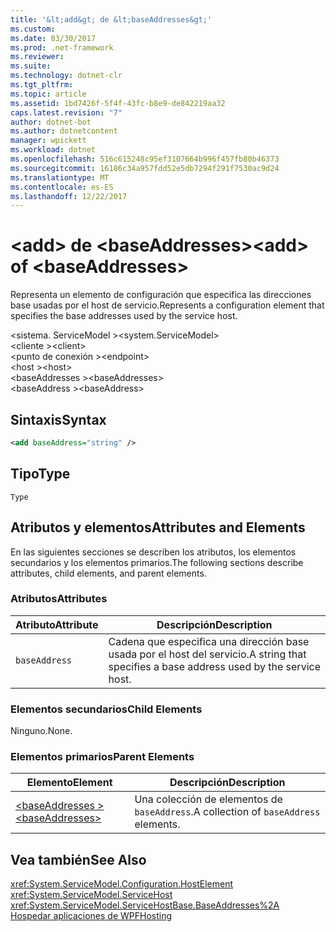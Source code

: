 ```yaml
---
title: '&lt;add&gt; de &lt;baseAddresses&gt;'
ms.custom: 
ms.date: 03/30/2017
ms.prod: .net-framework
ms.reviewer: 
ms.suite: 
ms.technology: dotnet-clr
ms.tgt_pltfrm: 
ms.topic: article
ms.assetid: 1bd7426f-5f4f-43fc-b8e9-de842219aa32
caps.latest.revision: "7"
author: dotnet-bot
ms.author: dotnetcontent
manager: wpickett
ms.workload: dotnet
ms.openlocfilehash: 516c615248c95ef3107664b996f457fb80b46373
ms.sourcegitcommit: 16186c34a957fdd52e5db7294f291f7530ac9d24
ms.translationtype: MT
ms.contentlocale: es-ES
ms.lasthandoff: 12/22/2017
---
```

# <a name="ltaddgt-of-ltbaseaddressesgt"></a><span data-ttu-id="c6898-102">&lt;add&gt; de &lt;baseAddresses&gt;</span><span class="sxs-lookup"><span data-stu-id="c6898-102">&lt;add&gt; of &lt;baseAddresses&gt;</span></span>
<span data-ttu-id="c6898-103">Representa un elemento de configuración que especifica las direcciones base usadas por el host de servicio.</span><span class="sxs-lookup"><span data-stu-id="c6898-103">Represents a configuration element that specifies the base addresses used by the service host.</span></span>  
  
 <span data-ttu-id="c6898-104">\<sistema. ServiceModel ></span><span class="sxs-lookup"><span data-stu-id="c6898-104">\<system.ServiceModel></span></span>  
<span data-ttu-id="c6898-105">\<cliente ></span><span class="sxs-lookup"><span data-stu-id="c6898-105">\<client></span></span>  
<span data-ttu-id="c6898-106">\<punto de conexión ></span><span class="sxs-lookup"><span data-stu-id="c6898-106">\<endpoint></span></span>  
<span data-ttu-id="c6898-107">\<host ></span><span class="sxs-lookup"><span data-stu-id="c6898-107">\<host></span></span>  
<span data-ttu-id="c6898-108">\<baseAddresses ></span><span class="sxs-lookup"><span data-stu-id="c6898-108">\<baseAddresses></span></span>  
<span data-ttu-id="c6898-109">\<baseAddress ></span><span class="sxs-lookup"><span data-stu-id="c6898-109">\<baseAddress></span></span>  
  
## <a name="syntax"></a><span data-ttu-id="c6898-110">Sintaxis</span><span class="sxs-lookup"><span data-stu-id="c6898-110">Syntax</span></span>  
  
```xml  
<add baseAddress="string" />  
```  
  
## <a name="type"></a><span data-ttu-id="c6898-111">Tipo</span><span class="sxs-lookup"><span data-stu-id="c6898-111">Type</span></span>  
 `Type`  
  
## <a name="attributes-and-elements"></a><span data-ttu-id="c6898-112">Atributos y elementos</span><span class="sxs-lookup"><span data-stu-id="c6898-112">Attributes and Elements</span></span>  
 <span data-ttu-id="c6898-113">En las siguientes secciones se describen los atributos, los elementos secundarios y los elementos primarios.</span><span class="sxs-lookup"><span data-stu-id="c6898-113">The following sections describe attributes, child elements, and parent elements.</span></span>  
  
### <a name="attributes"></a><span data-ttu-id="c6898-114">Atributos</span><span class="sxs-lookup"><span data-stu-id="c6898-114">Attributes</span></span>  
  
|<span data-ttu-id="c6898-115">Atributo</span><span class="sxs-lookup"><span data-stu-id="c6898-115">Attribute</span></span>|<span data-ttu-id="c6898-116">Descripción</span><span class="sxs-lookup"><span data-stu-id="c6898-116">Description</span></span>|  
|---------------|-----------------|  
|`baseAddress`|<span data-ttu-id="c6898-117">Cadena que especifica una dirección base usada por el host del servicio.</span><span class="sxs-lookup"><span data-stu-id="c6898-117">A string that specifies a base address used by the service host.</span></span>|  
  
### <a name="child-elements"></a><span data-ttu-id="c6898-118">Elementos secundarios</span><span class="sxs-lookup"><span data-stu-id="c6898-118">Child Elements</span></span>  
 <span data-ttu-id="c6898-119">Ninguno.</span><span class="sxs-lookup"><span data-stu-id="c6898-119">None.</span></span>  
  
### <a name="parent-elements"></a><span data-ttu-id="c6898-120">Elementos primarios</span><span class="sxs-lookup"><span data-stu-id="c6898-120">Parent Elements</span></span>  
  
|<span data-ttu-id="c6898-121">Elemento</span><span class="sxs-lookup"><span data-stu-id="c6898-121">Element</span></span>|<span data-ttu-id="c6898-122">Descripción</span><span class="sxs-lookup"><span data-stu-id="c6898-122">Description</span></span>|  
|-------------|-----------------|  
|[<span data-ttu-id="c6898-123">\<baseAddresses ></span><span class="sxs-lookup"><span data-stu-id="c6898-123">\<baseAddresses></span></span>](../../../../../docs/framework/configure-apps/file-schema/wcf/baseaddresses.md)|<span data-ttu-id="c6898-124">Una colección de elementos de `baseAddress`.</span><span class="sxs-lookup"><span data-stu-id="c6898-124">A collection of `baseAddress` elements.</span></span>|  
  
## <a name="see-also"></a><span data-ttu-id="c6898-125">Vea también</span><span class="sxs-lookup"><span data-stu-id="c6898-125">See Also</span></span>  
 <xref:System.ServiceModel.Configuration.HostElement>  
 <xref:System.ServiceModel.ServiceHost>  
 <xref:System.ServiceModel.ServiceHostBase.BaseAddresses%2A>  
 [<span data-ttu-id="c6898-126">Hospedar aplicaciones de WPF</span><span class="sxs-lookup"><span data-stu-id="c6898-126">Hosting</span></span>](../../../../../docs/framework/wcf/feature-details/hosting.md)
